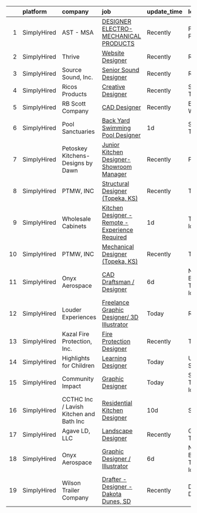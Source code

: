 

|    | platform    | company                                 | job                                                                                                                                                     | update_time   | location                       |
|---:|:------------|:----------------------------------------|:--------------------------------------------------------------------------------------------------------------------------------------------------------|:--------------|:-------------------------------|
|  1 | SimplyHired | AST - MSA                               | [DESIGNER ELECTRO-MECHANICAL PRODUCTS](https://www.simplyhired.com/job/M336nhL5hvostTxZLOdACWfBQdgPcSOfbe_s2sZ6eCnoP9ZlVSL7dQ?q=3d+designer)            | Recently      | Fort Pierce, FL                |
|  2 | SimplyHired | Thrive                                  | [Website Designer](https://www.simplyhired.com/job/lT_l6kl9eOgMwFXhSA8hmK4OLy55_2T7HYsEpoNvoVS6FUERD3DJIA?q=3d+designer)                                | Recently      | Remote                         |
|  3 | SimplyHired | Source Sound, Inc.                      | [Senior Sound Designer](https://www.simplyhired.com/job/mw3datBFZnSnzm3SFniNFlYC60OHbjYX1kgvM61bk-lO-0QBaaabnQ?q=3d+designer)                           | Recently      | Remote                         |
|  4 | SimplyHired | Ricos Products                          | [Creative Designer](https://www.simplyhired.com/job/CHTNJ7sFnjG73fwTJht_L3K2XtpFVtNUskkFFJe3BY3RNRl669f3Xw?q=3d+designer)                               | Recently      | San Antonio, TX                |
|  5 | SimplyHired | RB Scott Company                        | [CAD Designer](https://www.simplyhired.com/job/j7aGtdDe6CsknkodfigdXQjruBepGPTDy6gmM72GQH9mvCvvQlJi-Q?q=3d+designer)                                    | Recently      | Eau Claire, WI                 |
|  6 | SimplyHired | Pool Sanctuaries                        | [Back Yard Swimming Pool Designer](https://www.simplyhired.com/job/Ey4j1D0cHCF7WXHUKQUykVqXd964znKPhWV8nLbFDx6Ht_BT2Fx4ZQ?q=3d+designer)                | 1d            | San Antonio, TX                |
|  7 | SimplyHired | Petoskey Kitchens- Designs by Dawn      | [Junior Kitchen Designer- Showroom Manager](https://www.simplyhired.com/job/bBgCganqxhHUWIHHbG6LIz2kj7TjXarug96hiSAewXa31mDSMjPzGg?q=3d+designer)       | Recently      | Petoskey, MI                   |
|  8 | SimplyHired | PTMW, INC                               | [Structural Designer (Topeka, KS)](https://www.simplyhired.com/job/MrdjExK9ykZPpacRp83kQUCzM_hydRxvuwohmfBTZA14qZ5FtyDnEg?q=3d+designer)                | Recently      | Topeka, KS                     |
|  9 | SimplyHired | Wholesale Cabinets                      | [Kitchen Designer - Remote - Experience Required](https://www.simplyhired.com/job/mC5X2Dtyuh7JM488DOZnm352d3nmNBLmrgLL96Bk87E8HHjvNs1csQ?q=3d+designer) | 1d            | Texas +1 location              |
| 10 | SimplyHired | PTMW, INC                               | [Mechanical Designer (Topeka, KS)](https://www.simplyhired.com/job/Sg4V3Qd1pqmgh4dZJKSi8h3lk5tPUoKy4xRI-mtfFOK9zbhG7lwStg?q=3d+designer)                | Recently      | Topeka, KS                     |
| 11 | SimplyHired | Onyx Aerospace                          | [CAD Draftsman / Designer](https://www.simplyhired.com/job/FqvQFt_iCHkiTF50qBDNGkV8xvzDPvPXLcT0dPQKYt71q1lnscqVDA?q=3d+designer)                        | 6d            | New Braunfels, TX +5 locations |
| 12 | SimplyHired | Louder Experiences                      | [Freelance Graphic Designer/ 3D Illustrator](https://www.simplyhired.com/job/upMFxsh_L2wEO3diilsO-8EFyhzwT5Z3yEhk8emzEA3HMgNksfw84w?q=3d+designer)      | Today         | Remote                         |
| 13 | SimplyHired | Kazal Fire Protection, Inc.             | [Fire Protection Designer](https://www.simplyhired.com/job/Q1dex7tsETJdCpyGTi2pJ3hAmarCmHZ8pckYRk6idfy2Qmg3shUp5g?q=3d+designer)                        | Recently      | Tucson, AZ                     |
| 14 | SimplyHired | Highlights for Children                 | [Learning Designer](https://www.simplyhired.com/job/Uj8NHxclWmcMrrv221PRKH-_HxQ8aCeLj-ZX3E7_jKUTXQ_njTyobA?q=3d+designer)                               | Today         | United States                  |
| 15 | SimplyHired | Community Impact                        | [Graphic Designer](https://www.simplyhired.com/job/-cDA4IQR358jYVrUWEetQ8_t3rYAyYCSuduhqA5-TG6rCNkGxfREoQ?q=3d+designer)                                | Today         | San Antonio, TX +2 locations   |
| 16 | SimplyHired | CCTHC Inc / Lavish Kitchen and Bath Inc | [Residential Kitchen Designer](https://www.simplyhired.com/job/Z1IWeuMXuZbOrVil9LH7kxP3vKOrPe0Qtg11oq5gvhfKFUGo0FDGWg?q=3d+designer)                    | 10d           | Selma, TX                      |
| 17 | SimplyHired | Agave LD, LLC                           | [Landscape Designer](https://www.simplyhired.com/job/g8BifqblHw4vZkoXpisMhh4WWP3V8beyKZ65TldJEGfbZyAqHG6JmA?q=3d+designer)                              | Recently      | Georgetown, TX                 |
| 18 | SimplyHired | Onyx Aerospace                          | [Graphic Designer / Illustrator](https://www.simplyhired.com/job/stIJgGLnTGc-REEpOgyTvrjEEaN5cAcWkqK4fzLOTYtUdARYVWXePw?q=3d+designer)                  | 6d            | New Braunfels, TX +5 locations |
| 19 | SimplyHired | Wilson Trailer Company                  | [Drafter - Designer - Dakota Dunes, SD](https://www.simplyhired.com/job/HB_-1N4xC3bKeC4ilyijGRphhSFOqz7SQDTFRn-DRHyuQoL8v1iZEw?q=3d+designer)           | Recently      | Dakota Dunes, SD               |